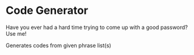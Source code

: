 # Code Generator
Have you ever had a hard time trying to come up with a good password? Use me! 

Generates codes from given phrase list(s)
